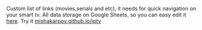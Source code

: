 Custom list of links (movies,serials and etc), it needs for quick navigation on your smart tv. All data storage on Google Sheets, so you can easy edit it [here](https://docs.google.com/spreadsheets/d/1eRCT45dFEzXur1_ztYR7gaGwzGeYdM1N71qmrOjPEWk/edit?usp=sharing).
Try it [mishakarpov.github.io/iptv](https://mishakarpov.github.io/iptv)
